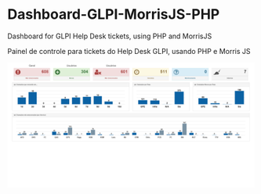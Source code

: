 # Dashboard-GLPI-MorrisJS-PHP
Dashboard for GLPI Help Desk tickets, using PHP and MorrisJS

Painel de controle para tickets do Help Desk GLPI, usando PHP e Morris JS

![Demonstração](https://github.com/AlencarGabriel/Dashboard-GLPI-MorrisJS-PHP/blob/master/2019-03-27%2008.43.47%20localhost%20ae3d805d1b3d.png)
